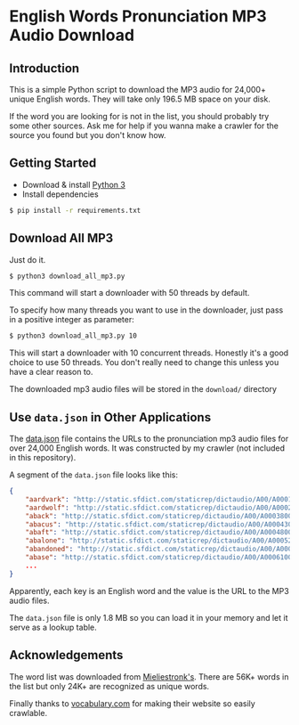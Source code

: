 # English Words Pronunciation MP3 Audio Download

## Introduction

This is a simple Python script to download the MP3 audio for 24,000+ unique English words. They will take only 196.5 MB space on your disk.

If the word you are looking for is not in the list, you should probably try some other sources. Ask me for help if you wanna make a crawler for the source you found but you don't know how.

## Getting Started

* Download & install [Python 3](https://www.python.org/downloads/)
* Install dependencies

```bash
$ pip install -r requirements.txt
```

## Download All MP3

Just do it.

```bash
$ python3 download_all_mp3.py
```

This command will start a downloader with 50 threads by default.

To specify how many threads you want to use in the downloader, just pass in a positive integer as parameter:

```bash
$ python3 download_all_mp3.py 10
```

This will start a downloader with 10 concurrent threads. Honestly it's a good choice to use 50 threads. You don't really need to change this unless you have a clear reason to.

The downloaded mp3 audio files will be stored in the `download/` directory

## Use `data.json` in Other Applications

The [data.json](data.json) file contains the URLs to the pronunciation mp3 audio files for over 24,000 English words. It was constructed by my crawler (not included in this repository).

A segment of the `data.json` file looks like this:

```json
{
	"aardvark": "http://static.sfdict.com/staticrep/dictaudio/A00/A0001900.mp3",
	"aardwolf": "http://static.sfdict.com/staticrep/dictaudio/A00/A0002000.mp3",
	"aback": "http://static.sfdict.com/staticrep/dictaudio/A00/A0003800.mp3",
	"abacus": "http://static.sfdict.com/staticrep/dictaudio/A00/A0004300.mp3",
	"abaft": "http://static.sfdict.com/staticrep/dictaudio/A00/A0004800.mp3",
	"abalone": "http://static.sfdict.com/staticrep/dictaudio/A00/A0005200.mp3",
	"abandoned": "http://static.sfdict.com/staticrep/dictaudio/A00/A0005700.mp3",
	"abase": "http://static.sfdict.com/staticrep/dictaudio/A00/A0006100.mp3",
	...
}
```

Apparently, each key is an English word and the value is the URL to the MP3 audio files.

The `data.json` file is only 1.8 MB so you can load it in your memory and let it serve as a lookup table. 

## Acknowledgements

The word list was downloaded from [Mieliestronk's](http://www.mieliestronk.com/wordlist.html). There are 56K+ words in the list but only 24K+ are recognized as unique words.

Finally thanks to [vocabulary.com](http://vocabulary.com) for making their website so easily crawlable.

